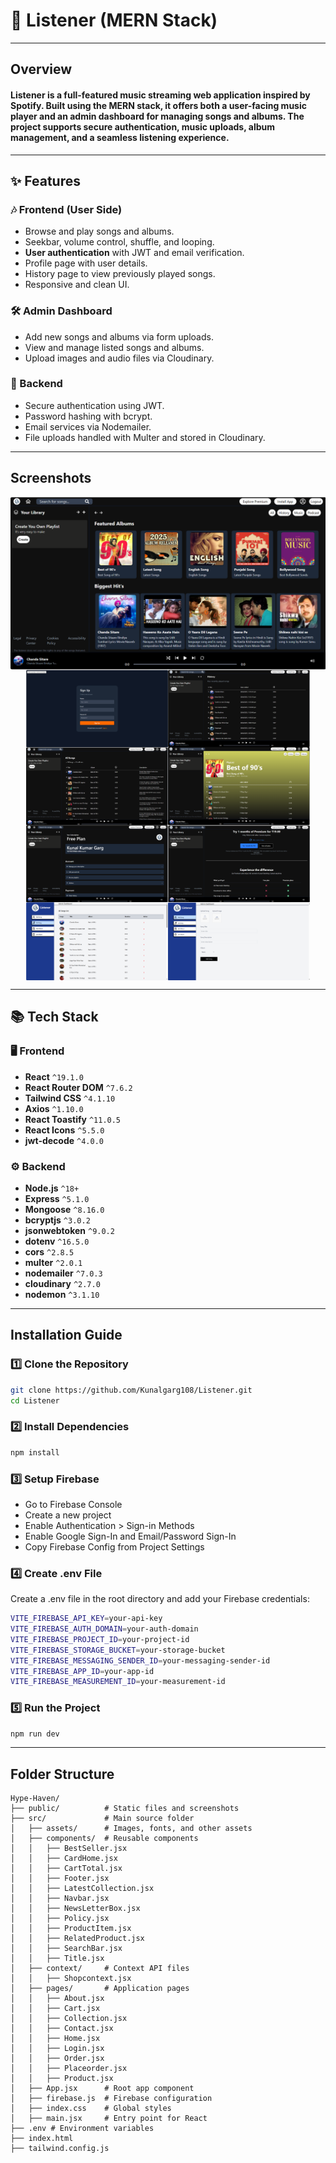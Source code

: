 ﻿# 🎵 Listener (MERN Stack)
---
## Overview

#### **Listener** is a full-featured music streaming web application inspired by Spotify. Built using the **MERN** stack, it offers both a user-facing music player and an admin dashboard for managing songs and albums. The project supports secure authentication, music uploads, album management, and a seamless listening experience.

---

## ✨ Features
### 🎶 Frontend (User Side)
- Browse and play songs and albums.
- Seekbar, volume control, shuffle, and looping.
- **User authentication** with JWT and email verification.
- Profile page with user details.
- History page to view previously played songs.
- Responsive and clean UI.

### 🛠️ Admin Dashboard
- Add new songs and albums via form uploads.
- View and manage listed songs and albums.
- Upload images and audio files via Cloudinary.

### 📡 Backend
- Secure authentication using JWT.
- Password hashing with bcrypt.
- Email services via Nodemailer.
- File uploads handled with Multer and stored in Cloudinary.

---

## Screenshots
<div style="display: flex; flex-wrap: wrap; justify-content: center;">
    <img src="images/image1.png" width="100%">
  <img src="images/image7.png" width="45%">
  <img src="images/image6.png" width="45%">
  <img src="images/image5.png" width="45%">
  <img src="images/image4.png" width="45%">
  <img src="images/image3.png" width="45%">
  <img src="images/image2.png" width="45%">
  <img src="images/image9.png" width="45%">
  <img src="images/image8.png" width="45%">
</div>

---
## 📚 Tech Stack

### 🖥️ Frontend
- **React** `^19.1.0`
- **React Router DOM** `^7.6.2`
- **Tailwind CSS** `^4.1.10`
- **Axios** `^1.10.0`
- **React Toastify** `^11.0.5`
- **React Icons** `^5.5.0`
- **jwt-decode** `^4.0.0`

### ⚙️ Backend
- **Node.js** `^18+`
- **Express** `^5.1.0`
- **Mongoose** `^8.16.0`
- **bcryptjs** `^3.0.2`
- **jsonwebtoken** `^9.0.2`
- **dotenv** `^16.5.0`
- **cors** `^2.8.5`
- **multer** `^2.0.1`
- **nodemailer** `^7.0.3`
- **cloudinary** `^2.7.0`
- **nodemon** `^3.1.10`

 ---
 
##  Installation Guide 
### 1️⃣ Clone the Repository  
```sh
git clone https://github.com/Kunalgarg108/Listener.git
cd Listener
```

### 2️⃣ Install Dependencies  
```sh
npm install
```

### 3️⃣ Setup Firebase
- Go to Firebase Console
- Create a new project
- Enable Authentication > Sign-in Methods
- Enable Google Sign-In and Email/Password Sign-In
- Copy Firebase Config from Project Settings


### 4️⃣ Create .env File
Create a .env file in the root directory and add your Firebase credentials:
```sh
VITE_FIREBASE_API_KEY=your-api-key
VITE_FIREBASE_AUTH_DOMAIN=your-auth-domain
VITE_FIREBASE_PROJECT_ID=your-project-id
VITE_FIREBASE_STORAGE_BUCKET=your-storage-bucket
VITE_FIREBASE_MESSAGING_SENDER_ID=your-messaging-sender-id
VITE_FIREBASE_APP_ID=your-app-id
VITE_FIREBASE_MEASUREMENT_ID=your-measurement-id

```
### 5️⃣ Run the Project
```sh
npm run dev
```


---
## Folder Structure
```
Hype-Haven/
├── public/          # Static files and screenshots
├── src/             # Main source folder
│   ├── assets/      # Images, fonts, and other assets
│   ├── components/  # Reusable components
│   │   ├── BestSeller.jsx
│   │   ├── CardHome.jsx
│   │   ├── CartTotal.jsx
│   │   ├── Footer.jsx
│   │   ├── LatestCollection.jsx
│   │   ├── Navbar.jsx
│   │   ├── NewsLetterBox.jsx
│   │   ├── Policy.jsx
│   │   ├── ProductItem.jsx
│   │   ├── RelatedProduct.jsx
│   │   ├── SearchBar.jsx
│   │   ├── Title.jsx
│   ├── context/     # Context API files
│   │   ├── Shopcontext.jsx
│   ├── pages/       # Application pages
│   │   ├── About.jsx
│   │   ├── Cart.jsx
│   │   ├── Collection.jsx
│   │   ├── Contact.jsx
│   │   ├── Home.jsx
│   │   ├── Login.jsx
│   │   ├── Order.jsx
│   │   ├── Placeorder.jsx
│   │   ├── Product.jsx
│   ├── App.jsx      # Root app component
│   ├── firebase.js  # Firebase configuration
│   ├── index.css    # Global styles
│   ├── main.jsx     # Entry point for React
├── .env # Environment variables
├── index.html
├── tailwind.config.js

```
